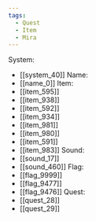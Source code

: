 ```yaml
---
tags:
  - Quest
  - Item
  - Mira
---
```

System:
- [[system_40]]
Name:
- [[name_0]]
Item:
- [[item_595]]
- [[item_938]]
- [[item_592]]
- [[item_934]]
- [[item_981]]
- [[item_980]]
- [[item_591]]
- [[item_983]]
Sound:
- [[sound_17]]
- [[sound_460]]
Flag:
- [[flag_9999]]
- [[flag_9477]]
- [[flag_9476]]
Quest:
- [[quest_28]]
- [[quest_29]]
